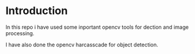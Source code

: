 # Introduction

In this repo i have used some inportant opencv tools for dection and image processing.

I have also done the opencv harcasscade for object detection.
